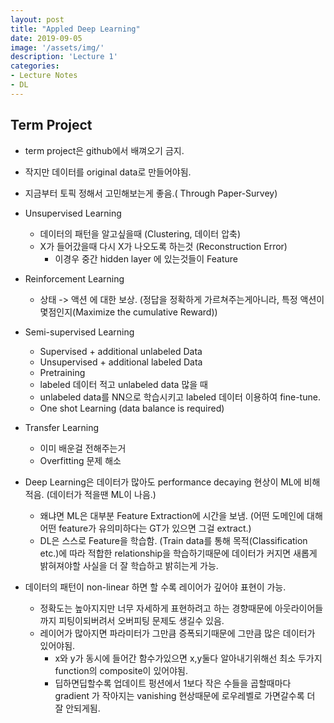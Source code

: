 ```yaml
---
layout: post
title: "Appled Deep Learning"
date: 2019-09-05
image: '/assets/img/'
description: 'Lecture 1'
categories:
- Lecture Notes
- DL
---
```

## Term Project
- term project은 github에서 배껴오기 금지.
- 작지만 데이터를 original data로 만들어야됨.
- 지금부터 토픽 정해서 고민해보는게 좋음.( Through Paper-Survey)

- Unsupervised Learning
  - 데이터의 패턴을 알고싶을때 (Clustering, 데이터 압축)
  - X가 들어갔을때 다시 X가 나오도록 하는것 (Reconstruction Error)
    - 이경우 중간 hidden layer 에 있는것들이 Feature

- Reinforcement Learning
  - 상태 -> 액션 에 대한 보상. (정답을 정확하게 가르쳐주는게아니라, 특정 액션이 몇점인지(Maximize the cumulative Reward))

- Semi-supervised Learning
  - Supervised + additional unlabeled Data
  - Unsupervised + additional labeled Data
  - Pretraining
  - labeled 데이터 적고 unlabeled data 많을 때
  - unlabeled data를 NN으로 학습시키고 labeled 데이터 이용하여 fine-tune.
  - One shot Learning (data balance is required)

- Transfer Learning
  - 이미 배운걸 전해주는거
  - Overfitting 문제 해소

- Deep Learning은 데이터가 많아도 performance decaying 현상이 ML에 비해 적음. (데이터가 적을땐 ML이 나음.)
  - 왜냐면 ML은 대부분 Feature Extraction에 시간을 보냄. (어떤 도메인에 대해 어떤 feature가 유의미하다는 GT가 있으면 그걸 extract.)
  - DL은 스스로 Feature을 학습함. (Train data를 통해 목적(Classification etc.)에 따라 적합한 relationship을 학습하기때문에 데이터가 커지면 새롭게 밝혀져야할 사실을 더 잘 학습하고 밝히는게 가능.

- 데이터의 패턴이 non-linear 하면 할 수록 레이어가 깊어야 표현이 가능.
  - 정확도는 높아지지만 너무 자세하게 표현하려고 하는 경향때문에 아웃라이어들까지 피팅이되버려서 오버피팅 문제도 생길수 있음.
  - 레이어가 많아지면 파라미터가 그만큼 증폭되기때문에 그만큼 많은 데이터가 있어야됨.
    - x와 y가 동시에 들어간 함수가있으면 x,y둘다 알아내기위해선 최소 두가지 function의 composite이 있어야됨.
    - 딥하면딥할수록 업데이트 펑션에서 1보다 작은 수들을 곱할때마다 gradient 가 작아지는 vanishing 현상때문에 로우레벨로 가면갈수록 더 잘 안되게됨.
